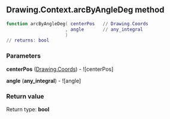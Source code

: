## Drawing.Context.arcByAngleDeg method


```lua
function arcByAngleDeg( centerPos   // Drawing.Coords
                      , angle       // any_integral
                      )
// returns: bool
```


### Parameters

**centerPos** ([Drawing.Coords](../../Drawing/Coords.md)) - ![centerPos]

**angle** (**any_integral**) - ![angle]

### Return value

Return type: **bool**

